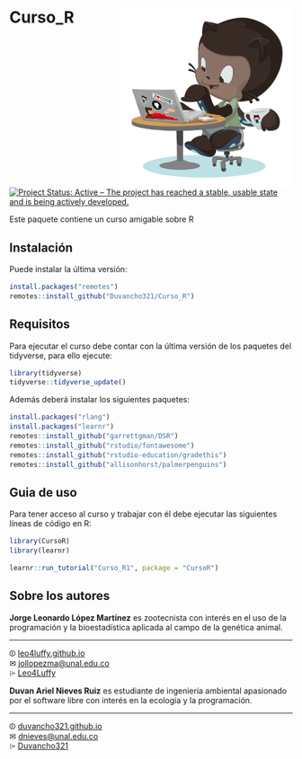 
# Curso\_R <img src="./inst/tutorials/Curso_R1/images/Mi_practica-octocat.png" align="right" width="310" height="320" />

[![Project Status: Active – The project has reached a stable, usable
state and is being actively
developed.](https://www.repostatus.org/badges/latest/active.svg)](https://www.repostatus.org/#active)

Este paquete contiene un curso amigable sobre R

## Instalación

Puede instalar la última versión:

``` r
install.packages("remotes")
remotes::install_github("Duvancho321/Curso_R")
```

## Requisitos

Para ejecutar el curso debe contar con la última versión de los paquetes
del tidyverse, para ello ejecute:

``` r
library(tidyverse)
tidyverse::tidyverse_update()
```

Además deberá instalar los siguientes paquetes:

``` r
install.packages("rlang")
install.packages("learnr")
remotes::install_github("garrettgman/DSR")
remotes::install_github("rstudio/fontawesome")
remotes::install_github("rstudio-education/gradethis")
remotes::install_github("allisonhorst/palmerpenguins")
```

## Guia de uso

Para tener acceso al curso y trabajar con él debe ejecutar las
siguientes líneas de código en R:

``` r
library(CursoR)
library(learnr)
```

``` r
learnr::run_tutorial("Curso_R1", package = "CursoR")
```

## Sobre los autores

<div class="row">

<div class="col-md-6" markdown="1">

**Jorge Leonardo López Martínez** es zootecnista con interés en el uso
de la programación y la bioestadística aplicada al campo de la genética
animal.

<HR>

<i class="fab fa-black-tie"></i> ⏼
[leo4luffy.github.io](https://leo4luffy.github.io/)<br>
<i class="fas fa-envelope"></i> ✉ <jollopezma@unal.edu.co><br>
<i class="fa fa-github"></i> ⌲ [Leo4Luffy](https://github.com/Leo4Luffy)

</div>

<div class="col-md-6" markdown="1">

**Duvan Ariel Nieves Ruiz** es estudiante de ingeniería ambiental
apasionado por el software libre con interés en la ecología y la
programación.

<HR>

<i class="fab fa-black-tie"></i> ⏼
[duvancho321.github.io](https://duvancho321.github.io/)<br>
<i class="fas fa-envelope"></i> ✉ <dnieves@unal.edu.co><br>
<i class="fa fa-github"></i> ⌲
[Duvancho321](https://github.com/Duvancho321)

</div>

</div>
